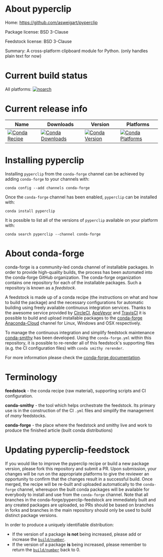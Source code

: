 About pyperclip
===============

Home: https://github.com/asweigart/pyperclip

Package license: BSD 3-Clause

Feedstock license: BSD 3-Clause

Summary: A cross-platform clipboard module for Python. (only handles plain text for now)



Current build status
====================

All platforms:
[![noarch](https://img.shields.io/circleci/project/github/conda-forge/pyperclip-feedstock/master.svg?label=noarch)](https://circleci.com/gh/conda-forge/pyperclip-feedstock)

Current release info
====================

| Name | Downloads | Version | Platforms |
| --- | --- | --- | --- |
| [![Conda Recipe](https://img.shields.io/badge/recipe-pyperclip-green.svg)](https://anaconda.org/conda-forge/pyperclip) | [![Conda Downloads](https://img.shields.io/conda/dn/conda-forge/pyperclip.svg)](https://anaconda.org/conda-forge/pyperclip) | [![Conda Version](https://img.shields.io/conda/vn/conda-forge/pyperclip.svg)](https://anaconda.org/conda-forge/pyperclip) | [![Conda Platforms](https://img.shields.io/conda/pn/conda-forge/pyperclip.svg)](https://anaconda.org/conda-forge/pyperclip) |

Installing pyperclip
====================

Installing `pyperclip` from the `conda-forge` channel can be achieved by adding `conda-forge` to your channels with:

```
conda config --add channels conda-forge
```

Once the `conda-forge` channel has been enabled, `pyperclip` can be installed with:

```
conda install pyperclip
```

It is possible to list all of the versions of `pyperclip` available on your platform with:

```
conda search pyperclip --channel conda-forge
```


About conda-forge
=================

conda-forge is a community-led conda channel of installable packages.
In order to provide high-quality builds, the process has been automated into the
conda-forge GitHub organization. The conda-forge organization contains one repository
for each of the installable packages. Such a repository is known as a *feedstock*.

A feedstock is made up of a conda recipe (the instructions on what and how to build
the package) and the necessary configurations for automatic building using freely
available continuous integration services. Thanks to the awesome service provided by
[CircleCI](https://circleci.com/), [AppVeyor](https://www.appveyor.com/)
and [TravisCI](https://travis-ci.org/) it is possible to build and upload installable
packages to the [conda-forge](https://anaconda.org/conda-forge)
[Anaconda-Cloud](https://anaconda.org/) channel for Linux, Windows and OSX respectively.

To manage the continuous integration and simplify feedstock maintenance
[conda-smithy](https://github.com/conda-forge/conda-smithy) has been developed.
Using the ``conda-forge.yml`` within this repository, it is possible to re-render all of
this feedstock's supporting files (e.g. the CI configuration files) with ``conda smithy rerender``.

For more information please check the [conda-forge documentation](https://conda-forge.org/docs/).

Terminology
===========

**feedstock** - the conda recipe (raw material), supporting scripts and CI configuration.

**conda-smithy** - the tool which helps orchestrate the feedstock.
                   Its primary use is in the construction of the CI ``.yml`` files
                   and simplify the management of *many* feedstocks.

**conda-forge** - the place where the feedstock and smithy live and work to
                  produce the finished article (built conda distributions)


Updating pyperclip-feedstock
============================

If you would like to improve the pyperclip recipe or build a new
package version, please fork this repository and submit a PR. Upon submission,
your changes will be run on the appropriate platforms to give the reviewer an
opportunity to confirm that the changes result in a successful build. Once
merged, the recipe will be re-built and uploaded automatically to the
`conda-forge` channel, whereupon the built conda packages will be available for
everybody to install and use from the `conda-forge` channel.
Note that all branches in the conda-forge/pyperclip-feedstock are
immediately built and any created packages are uploaded, so PRs should be based
on branches in forks and branches in the main repository should only be used to
build distinct package versions.

In order to produce a uniquely identifiable distribution:
 * If the version of a package **is not** being increased, please add or increase
   the [``build/number``](https://conda.io/docs/user-guide/tasks/build-packages/define-metadata.html#build-number-and-string).
 * If the version of a package **is** being increased, please remember to return
   the [``build/number``](https://conda.io/docs/user-guide/tasks/build-packages/define-metadata.html#build-number-and-string)
   back to 0.
